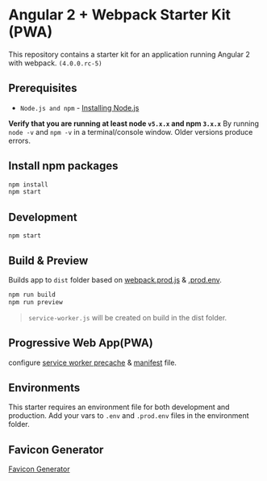 # Angular 2 + Webpack Starter Kit (PWA)

This repository contains a starter kit for an application running Angular 2 with webpack. `(4.0.0.rc-5)`

## Prerequisites
* `Node.js and npm` - [Installing Node.js](https://docs.npmjs.com/getting-started/installing-node)

**Verify that you are running at least node `v5.x.x` and npm `3.x.x`**
By running `node -v` and `npm -v` in a terminal/console window. Older versions produce errors.

## Install npm packages
```bash
npm install
npm start
```
## Development
`npm start`

## Build & Preview
Builds app to `dist` folder based on [webpack.prod.js](config/webpack.prod.js) & [.prod.env](environment/.prod.env).
```bash
npm run build
npm run preview
```
> `service-worker.js` will be created on build in the dist folder.

## Progressive Web App(PWA)
configure [service worker precache](config/sw-precache-config.js) & [manifest](src/manifest.webapp) file.

## Environments
This starter requires an environment file for both development and production. Add your vars to `.env` and `.prod.env` files in the environment folder.

## Favicon Generator
[Favicon Generator](https://realfavicongenerator.net/)
